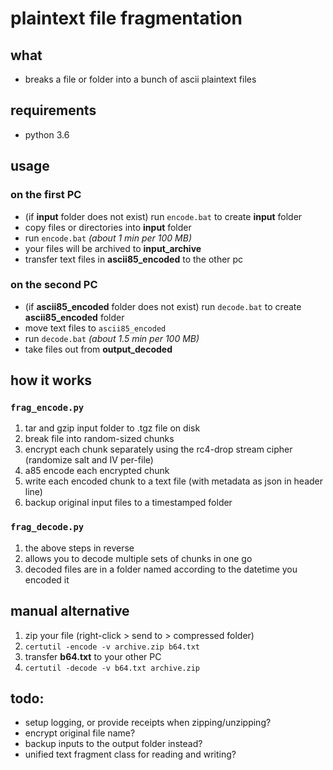 #   plaintext file fragmentation

##  what
-   breaks a file or folder into a bunch of ascii plaintext files

##  requirements
-   python 3.6

##  usage
### on the first PC
-   (if **input** folder does not exist) run `encode.bat` to create **input** folder
-   copy files or directories into **input** folder
-   run `encode.bat` *(about 1 min per 100 MB)*
-   your files will be archived to **input_archive**
-   transfer text files in **ascii85_encoded** to the other pc

### on the second PC
-   (if **ascii85_encoded** folder does not exist) run `decode.bat` to create **ascii85_encoded** folder
-   move text files to `ascii85_encoded`
-   run `decode.bat` *(about 1.5 min per 100 MB)*
-   take files out from **output_decoded**

##  how it works
### `frag_encode.py`
1.  tar and gzip input folder to .tgz file on disk
2.  break file into random-sized chunks
3.  encrypt each chunk separately using the rc4-drop stream cipher (randomize salt and IV per-file)
4.  a85 encode each encrypted chunk
5.  write each encoded chunk to a text file (with metadata as json in header line)
6.  backup original input files to a timestamped folder

### `frag_decode.py`
1.  the above steps in reverse
2.  allows you to decode multiple sets of chunks in one go
3.  decoded files are in a folder named according to the datetime you encoded it

##  manual alternative
1.  zip your file (right-click > send to > compressed folder)
2.  `certutil -encode -v archive.zip b64.txt`
3.  transfer **b64.txt** to your other PC
4.  `certutil -decode -v b64.txt archive.zip`

##  todo:
-   setup logging, or provide receipts when zipping/unzipping?
-   encrypt original file name?
-   backup inputs to the output folder instead?
-   unified text fragment class for reading and writing?
